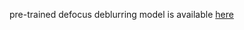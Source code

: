 pre-trained defocus deblurring model is available [here](https://github.com/swz30/MIRNetv2/releases/tag/v1.0.0)